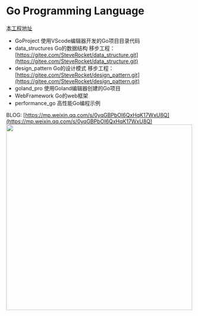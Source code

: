 # Go Programming Language

[本工程地址](https://github.com/zrf-rocket/PracticeGo.git)

- GoProject 使用VScode编辑器开发的Go项目目录代码
- data_structures Go的数据结构 移步工程：[https://gitee.com/SteveRocket/data_structure.git](https://gitee.com/SteveRocket/data_structure.git)
- design_pattern Go的设计模式 移步工程：[https://gitee.com/SteveRocket/design_pattern.git](https://gitee.com/SteveRocket/design_pattern.git)
- goland_pro 使用Goland编辑器创建的Go项目
- WebFramework  Go的web框架
- performance_go 高性能Go编程示例



BLOG: [https://mp.weixin.qq.com/s/0yqGBPbOI6QxHqK17WxU8Q](https://mp.weixin.qq.com/s/0yqGBPbOI6QxHqK17WxU8Q)  
<img src="./static/wechat.png" style="width:500px">


















